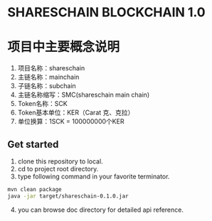 # SHARESCHAIN BLOCKCHAIN 1.0


# 项目中主要概念说明
1. 项目名称：shareschain
2. 主链名称：mainchain
3. 子链名称：subchain
4. 主链名称缩写：SMC(shareschain main chain)
5. Token名称：SCK
6. Token基本单位：KER（Carat 克、克拉）
7. 单位换算：1SCK = 100000000个KER


## Get started
1. clone this repository to local.
2. cd to project root directory.
3. type following command in your favorite terminator.
```bash
mvn clean package
java -jar target/shareschain-0.1.0.jar
```
4. you can browse doc directory for detailed api reference.
